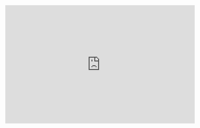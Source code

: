 <iframe title="Report Section" width="600" height="373.5" src="https://app.powerbi.com/view?r=eyJrIjoiYjUxYzc0YjUtZDkwMS00ODg4LWE1MTktOWQ5Nzc5MGM2NGQ4IiwidCI6ImZhNzk1MzFjLThjZTUtNGJkMy05N2VlLTI0NWU2ZWUyNjZiOCJ9" frameborder="0" allowFullScreen="true"></iframe>
